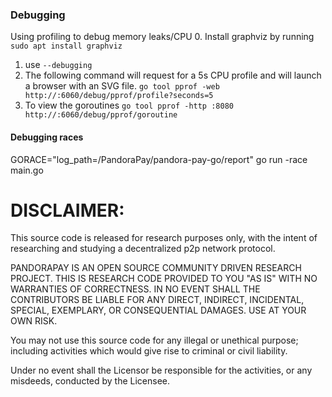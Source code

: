 ### Debugging

Using profiling to debug memory leaks/CPU
0. Install graphviz by running `sudo apt install graphviz`
1. use `--debugging`
2. The following command will request for a 5s CPU
   profile and will launch a browser with an SVG file. `go tool pprof -web http://:6060/debug/pprof/profile?seconds=5`
4. To view the goroutines `go tool pprof -http :8080 http://:6060/debug/pprof/goroutine`

#### Debugging races
GORACE="log_path=/PandoraPay/pandora-pay-go/report" go run -race main.go 


# DISCLAIMER:
This source code is released for research purposes only, with the intent of researching and studying a decentralized p2p network protocol.

PANDORAPAY IS AN OPEN SOURCE COMMUNITY DRIVEN RESEARCH PROJECT. THIS IS RESEARCH CODE PROVIDED TO YOU "AS IS" WITH NO WARRANTIES OF CORRECTNESS. IN NO EVENT SHALL THE CONTRIBUTORS BE LIABLE FOR ANY DIRECT, INDIRECT, INCIDENTAL, SPECIAL, EXEMPLARY, OR CONSEQUENTIAL DAMAGES. USE AT YOUR OWN RISK.

You may not use this source code for any illegal or unethical purpose; including activities which would give rise to criminal or civil liability.

Under no event shall the Licensor be responsible for the activities, or any misdeeds, conducted by the Licensee.